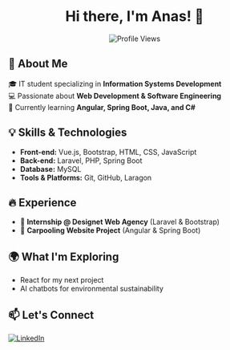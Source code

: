 <h1 align="center">Hi there, I'm Anas! 👋</h1>

<p align="center">
  <img src="https://komarev.com/ghpvc/?username=anas-github&label=Profile+Views&color=blue&style=flat" alt="Profile Views" />
</p>

## 🚀 About Me  
🎓 IT student specializing in **Information Systems Development**  
💻 Passionate about **Web Development & Software Engineering**  
🌱 Currently learning **Angular, Spring Boot, Java, and C#**  

## 💡 Skills & Technologies  
- **Front-end:** Vue.js, Bootstrap, HTML, CSS, JavaScript  
- **Back-end:** Laravel, PHP, Spring Boot  
- **Database:** MySQL  
- **Tools & Platforms:** Git, GitHub, Laragon  

## 🔥 Experience  
- 🏢 **Internship @ Designet Web Agency** (Laravel & Bootstrap)  
- 🚗 **Carpooling Website Project** (Angular & Spring Boot)  

## 🌍 What I'm Exploring  
- React for my next project  
- AI chatbots for environmental sustainability  

## 📫 Let's Connect  
[![LinkedIn](https://img.shields.io/badge/LinkedIn-blue?style=for-the-badge&logo=linkedin)](www.linkedin.com/in/anas-hmidan) 
